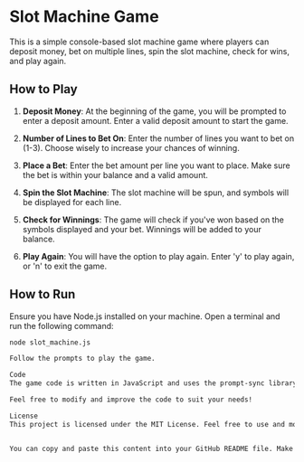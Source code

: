 # Slot Machine Game

This is a simple console-based slot machine game where players can deposit money, bet on multiple lines, spin the slot machine, check for wins, and play again.

## How to Play

1. **Deposit Money**: At the beginning of the game, you will be prompted to enter a deposit amount. Enter a valid deposit amount to start the game.

2. **Number of Lines to Bet On**: Enter the number of lines you want to bet on (1-3). Choose wisely to increase your chances of winning.

3. **Place a Bet**: Enter the bet amount per line you want to place. Make sure the bet is within your balance and a valid amount.

4. **Spin the Slot Machine**: The slot machine will be spun, and symbols will be displayed for each line.

5. **Check for Winnings**: The game will check if you've won based on the symbols displayed and your bet. Winnings will be added to your balance.

6. **Play Again**: You will have the option to play again. Enter 'y' to play again, or 'n' to exit the game.

## How to Run

Ensure you have Node.js installed on your machine. Open a terminal and run the following command:

```bash
node slot_machine.js

Follow the prompts to play the game.

Code
The game code is written in JavaScript and uses the prompt-sync library to take user input. The game logic includes functions for depositing money, choosing the number of lines to bet on, placing bets, spinning the slot machine, checking for wins, and managing the game loop.

Feel free to modify and improve the code to suit your needs!

License
This project is licensed under the MIT License. Feel free to use and modify the code as per the license terms.


You can copy and paste this content into your GitHub README file. Make sure to save it as `README.md` in your GitHub repository for it to be displayed correctly.
